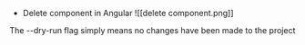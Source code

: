 - Delete component in Angular 
![[delete component.png]]

The --dry-run flag simply means no changes have been made to the project